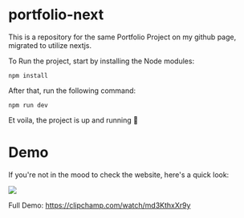 # portfolio-next
This is a repository for the same Portfolio Project on my github page, migrated to utilize nextjs.

To Run the project, start by installing the Node modules: 

`npm install`

After that, run the following command: 

`npm run dev` 

Et voila, the project is up and running 🚀

# Demo 
If you're not in the mood to check the website, here's a quick look:

![](https://github.com/Sidepie101/portfolio-next/blob/main/PortfolioDemo%20-%20Made%20with%20Clipchamp.gif)

Full Demo: https://clipchamp.com/watch/md3KthxXr9y




